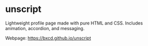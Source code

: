 # unscript

Lightweight profile page made with pure HTML and CSS. Includes animation, accordion, and messaging.

Webpage: https://bxcd.github.io/unscript
